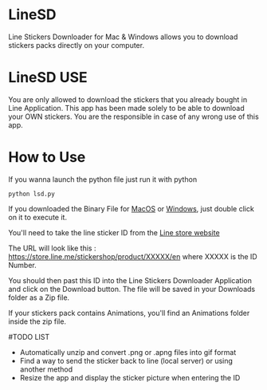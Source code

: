 # LineSD
Line Stickers Downloader for Mac &amp; Windows allows you to download stickers packs directly on your computer.

# LineSD USE

You are only allowed to download the stickers that you already bought in Line Application. This app has been made solely to be able to download your OWN stickers. You are the responsible in case of any wrong use of this app.

# How to Use

If you wanna launch the python file just run it with python
```
python lsd.py
```

If you downloaded the Binary File for [MacOS](https://github.com/Svart0x/LineSD/raw/main/LSD_MacOS_Version.zip) or [Windows](https://github.com/Svart0x/LineSD/raw/main/LSD_Windows_Version.zip), just double click on it to execute it.

You'll need to take the line sticker ID from the [Line store website](https://store.line.me/stickershop/home/general/en)

The URL will look like this : https://store.line.me/stickershop/product/XXXXX/en  where XXXXX is the ID Number.

You should then past this ID into the Line Stickers Downloader Application and click on the Download button.
The file will be saved in your Downloads folder as a Zip file.

If your stickers pack contains Animations, you'll find an Animations folder inside the zip file.

#TODO LIST

- Automatically unzip and convert .png or .apng files into gif format
- Find a way to send the sticker back to line (local server) or using another method
- Resize the app and display the sticker picture when entering the ID

